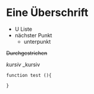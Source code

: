 Eine Überschrift
=======================================================

* U Liste
* nächster Punkt
  * unterpunkt

~~Durchgestrichen~~

_kursiv_
_kursiv

```
function test (){

}
```

